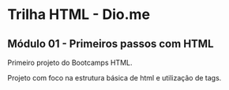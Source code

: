 # Trilha HTML - Dio.me
## Módulo 01 - Primeiros passos com HTML

Primeiro projeto do Bootcamps HTML.

Projeto com foco na estrutura básica de html e utilização de tags.
